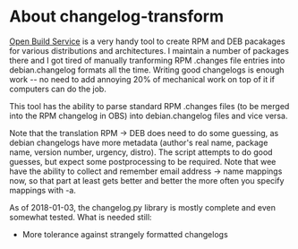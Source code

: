 # About changelog-transform

[Open Build Service](https://build.opensuse.org/) 
is a very handy tool to create RPM and DEB pacakages
for various distributions and architectures.
I maintain a number of packages there and I got tired of manually tranforming
RPM .changes file entries into debian.changelog formats all the time. Writing
good changelogs is enough work -- no need to add annoying 20% of mechanical
work on top of it if computers can do the job.

This tool has the ability to parse standard RPM .changes files (to be merged
into the RPM changelog in OBS) into debian.changelog files and vice versa.

Note that the translation RPM -> DEB does need to do some guessing, as debian
changelogs have more metadata (author's real name, package name, version number,
urgency, distro). The script attempts to do good guesses, but expect some postprocessing
to be required.
Note that wee have the ability to collect and remember email address -> name mappings
now, so that part at least gets better and better the more often you specify
mappings with -a.

As of 2018-01-03, the changelog.py library is mostly complete and even somewhat
tested. What is needed still:
* More tolerance against strangely formatted changelogs
